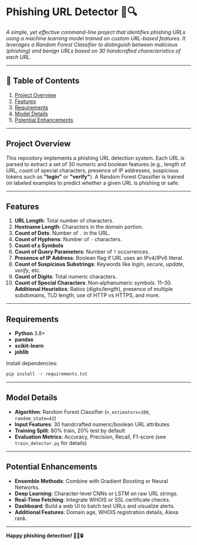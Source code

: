 # **Phishing URL Detector 🚨🔍**

*A simple, yet effective command-line project that identifies phishing URLs using a machine learning model trained on custom URL-based features. It leverages a Random Forest Classifier to distinguish between malicious (phishing) and benign URLs based on 30 handcrafted characteristics of each URL.*

---

## 📂 Table of Contents
1. [Project Overview](#project-overview)
2. [Features](#features)
3. [Requirements](#requirements)
4. [Model Details](#model-details)
5. [Potential Enhancements](#potential-enhancements)

---

## Project Overview

This repository implements a phishing URL detection system. Each URL is parsed to extract a set of 30 numeric and boolean features (e.g., length of URL, count of special characters, presence of IP addresses, suspicious tokens such as **"login"** or **"verify"**). A Random Forest Classifier is trained on labeled examples to predict whether a given URL is phishing or safe.

---

## Features

1. **URL Length**: Total number of characters.
2. **Hostname Length**: Characters in the domain portion.
3. **Count of Dots**: Number of `.` in the URL.
4. **Count of Hyphens**: Number of `-` characters.
5. **Count of `@` Symbols**
6. **Count of Query Parameters**: Number of `?` occurrences.
7. **Presence of IP Address**: Boolean flag if URL uses an IPv4/IPv6 literal.
8. **Count of Suspicious Substrings**: Keywords like *login*, *secure*, *update*, *verify*, etc.
9. **Count of Digits**: Total numeric characters.
10. **Count of Special Characters**: Non‑alphanumeric symbols.
11–30. **Additional Heuristics**: Ratios (digits/length), presence of multiple subdomains, TLD length, use of HTTP vs HTTPS, and more.

---

## Requirements

- **Python** 3.8+
- **pandas**
- **scikit-learn**
- **joblib**

Install dependencies:
```bash
pip install -r requirements.txt
```

---

## Model Details

- **Algorithm**: Random Forest Classifier (`n_estimators=100`, `random_state=42`)
- **Input Features**: 30 handcrafted numeric/boolean URL attributes
- **Training Split**: 80% train, 20% test by default
- **Evaluation Metrics**: Accuracy, Precision, Recall, F1-score (see `train_detector.py` for details)

---

## Potential Enhancements

- **Ensemble Methods**: Combine with Gradient Boosting or Neural Networks.
- **Deep Learning**: Character-level CNNs or LSTM on raw URL strings.
- **Real-Time Fetching**: Integrate WHOIS or SSL certificate checks.
- **Dashboard**: Build a web UI to batch test URLs and visualize alerts.
- **Additional Features**: Domain age, WHOIS registration details, Alexa rank.

---

**Happy phishing detection! 🕵️‍♂️🔒**

